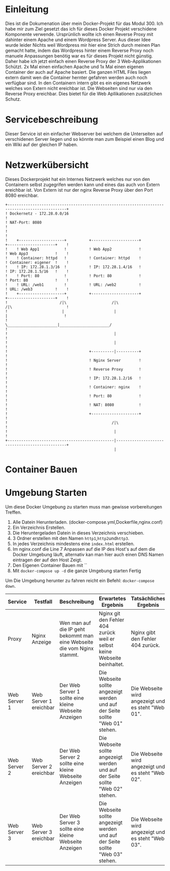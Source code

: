 # Einleitung
Dies ist die Dokumenation über mein Docker-Projekt für das Modul 300. Ich habe mir zum Ziel gesetzt das ich für dieses Docker Projekt verschidene Komponente verwende. Ursprünlich wollte ich einen Reverse Proxy mit dahinter einem Apache und einem Wordpress Server. Aus dieser Idee wurde leider Nichts weil Wordpress mir hier eine Strich durch meinen Plan gemacht hatte, indem das Wordpress hinter einem Reverse Proxy noch manuele Anpassungen benötig war es für dieses Projekt nicht günstig. Daher habe ich jetzt einfach einen Reverse Proxy der 3 Web-Applikationen Schützt. 2x Mal einen einfachen Apache und 1x Mal einen eigenen Container der auch auf Apache basiert. Die ganzen HTML Files liegen extern damit wen die Container hernter gefahren werden auch noch verfügbar sind. In den Containern intern gibt es ein eigenes Netzwerk welches von Extern nicht ereichbar ist. Die Webseiten sind nur via den Reverse Proxy ereichbar. Dies bietet für die Web Apllikationen zusätzlichen Schutz.

# Servicebeschreibung
Dieser Service ist ein einfacher Webserver bei welchem die Unterseiten auf verschidenen Server liegen und so könnte man zum Beispiel einen Blog und ein Wiki auf der gleichen IP haben.

# Netzwerkübersicht
Dieses Dockerprojekt hat ein Internes Netzwerk welches nur von den Containern selbst zugegrifen werden kann und eines das auch von Extern ereichbar ist. Von Extern ist nur der nginx Reverse Proxy über den Port 8080 ereichbar. 

    +------------------------------------------------------------------------------------------------+
    ! Dockernetz - 172.28.0.0/16                                                                     !  
    ! NAT-Port: 8080                                                                                 !	
    !                                                                                                !	
    !    +--------------------+          +---------------------+          +---------------------+    !
    !    ! Web App1           !          ! Web App2            !          ! Web App3            !    !
    !    ! Container: httpd   !          ! Container: httpd    !          ! Container: eigener  !    !
    !    ! IP: 172.28.1.3/16  !          ! IP: 172.28.1.4/16   !          ! IP: 172.28.1.5/16   !    !
    !    ! Port: 80           !          ! Port: 80            !          ! Port: 80            !    !
    !    ! URL: /web1         !          ! URL: /web2          !          ! URL: /web3          !    !
    !    +--------------------+          +---------------------+          +---------------------+    !
    !                       /|\                    /|\                    /|\                        !
    !                        |                      |                      |                         !
    !                        \______________________|______________________/                         !
    !                                               |                                                !
    !                                               |                                                !
    !                                    +----------|----------+                                     !
    !                                    ! Nginx Server        !                                     !
    !                                    ! Reverse Proxy       !                                     !
    !                                    ! IP: 172.28.1.2/16   !                                     !
    !                                    ! Container: nginx    !                                     !
    !                                    ! Port: 80            !                                     !
    !                                    ! NAT: 8080           !                                     !
    !                                    +---------------------+                                     !
    !                                              /|\                                               !
    !                                               |                                                !
    +-----------------------------------------------|------------------------------------------------+
                                                    |
# Container Bauen

# Umgebung Starten
Um diese Docker Umgebung zu starten muss man gewisse vorbereitungen Treffen.
1. Alle Datein Herunterladen. (docker-compose.yml,Dockerfile,nginx.conf)
2. Ein Verzeichnis Erstellen.
3. Die Heruntergeladen Datein in dieses Verzeichnis verschieben.
4. 3 Ordner erstellen mit den Namen `http1`,`http2`und`http3`. 
5. In jedes Verzeichnis mindestens eine `index.html` erstellen.
6. Im nginx.conf die Line 7 Anpassen auf die IP des Host's auf dem die Docker Umgebung läuft, alternativ kan man hier auch einen DNS Namen eintragen der auf den Host Zeigt.
7. Den Eigenen Container Bauen mit ``
8. Mit `docker-compose up -d` die ganze Umgebung starten
Fertig

Um Die Umgebung herunter zu fahren reicht ein Befehl: `docker-compose down`.

| Service      | Testfall               | Beschreibung                                                            | Erwartetes Ergebnis                                                            | Tatsächliches Ergebnis                             |
|--------------|------------------------|-------------------------------------------------------------------------|--------------------------------------------------------------------------------|----------------------------------------------------|
| Proxy        | Nginx Anzeige          | Wen man auf die IP geht bekommt man eine Webseite die vom Nginx stammt. | Nginx git den Fehler 404 zurück weil er selbst keine Webseite beinhaltet.      | Nginx gibt den Fehler 404 zurück.                  |
| Web Server 1 | Web Server 1 ereichbar | Der Web Server 1 sollte eine kleine Webseite Anzeigen                   | Die Webseite sollte angezeigt werden und auf der Seite sollte "Web 01" stehen. | Die Webseite wird angezeigt und es steht "Web 01". |
| Web Server 2 | Web Server 2 ereichbar | Der Web Server 2 sollte eine kleine Webseite Anzeigen                   | Die Webseite sollte angezeigt werden und auf der Seite sollte "Web 02" stehen. | Die Webseite wird angezeigt und es steht "Web 02". |
| Web Server 3 | Web Server 3 ereichbar | Der Web Server 3 sollte eine kleine Webseite Anzeigen                   | Die Webseite sollte angezeigt werden und auf der Seite sollte "Web 03" stehen. | Die Webseite wird angezeigt und es steht "Web 03". |
